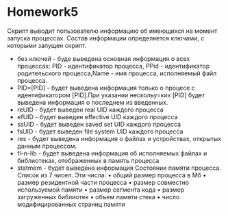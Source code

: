 # Homework5
Скрипт выводит пользователю информацию об имеющихся на момент запуска процессах.
Состав информации определяется ключами, с которыми запущен скрипт.
- без ключей - буде выведена основная информация о всех процессах:
 PID - идентификатор процесса, PPid - идентификатор родительского процесса,Name - имя процесса, исполняемый файл процесса.
 - PID=[PID] - будет выведена информация только о процесе с идентификатором [PID].При указании нескольу=ких [PID] будет выведена информация о последнем из введенных.
 - reUID - будет выведен real UID каждого процесса
 - efUID - будет выведен effective UID каждого процесса
 - ssUID - будет выведен saved set UID каждого процесса
 - fsUID - будет выведен file system UID каждого процесса
 - res - будет выведена информация о файлах и устройствах, открытых данным процессом.
 - fl-n-lib - будет выведена информация об исполняемых файлах и библиотеках, отображенных в память процесса
 - statmem - будет выведена информация Состоянии памяти процесса. Список из 7 чисел. 
   Эти числа:
• общий размер процесса в Мб
• размер резидентной части процесса
• размер совместно используемой памяти
• размер сегмента кода
• размер загруженных библиотек
• объем памяти стека
• число модифицированных страниц памяти
